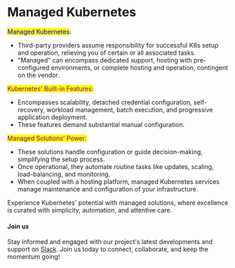 # Managed Kubernetes

<mark style="color:blue;">Managed Kubernetes</mark>:

* Third-party providers assume responsibility for successful K8s setup and operation, relieving you of certain or all associated tasks.
* "Managed" can encompass dedicated support, hosting with pre-configured environments, or complete hosting and operation, contingent on the vendor.

<mark style="color:purple;">Kubernetes' Built-in Features:</mark>

* Encompasses scalability, detached credential configuration, self-recovery, workload management, batch execution, and progressive application deployment.
* These features demand substantial manual configuration.

<mark style="color:purple;">Managed Solutions' Power:</mark>

* These solutions handle configuration or guide decision-making, simplifying the setup process.
* Once operational, they automate routine tasks like updates, scaling, load-balancing, and monitoring.
* When coupled with a hosting platform, managed Kubernetes services manage maintenance and configuration of your infrastructure.

Experience Kubernetes' potential with managed solutions, where excellence is curated with simplicity, automation, and attentive care.

#### Join us

Stay informed and engaged with our project's latest developments and support on [Slack](https://app.slack.com/client/T04QS32JX6E/C04QKEWE146). Join us today to connect, collaborate, and keep the momentum going! &#x20;
